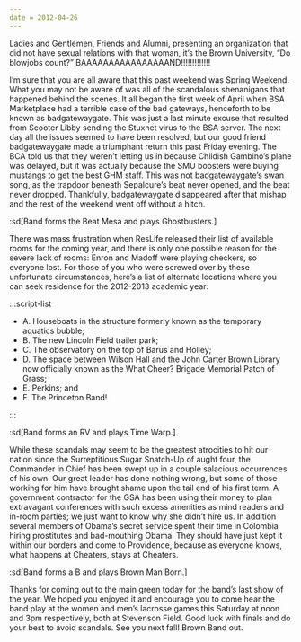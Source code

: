 ```yaml
---
date = 2012-04-26
---
```


Ladies and Gentlemen, Friends and Alumni, presenting an organization that did not have sexual relations with that woman, it’s the Brown University, “Do blowjobs count?” BAAAAAAAAAAAAAAAAND!!!!!!!!!!!!!

I’m sure that you are all aware that this past weekend was Spring Weekend. What you may not be aware of was all of the scandalous shenanigans that happened behind the scenes. It all began the first week of April when BSA Marketplace had a terrible case of the bad gateways, henceforth to be known as badgatewaygate. This was just a last minute excuse that resulted from Scooter Libby sending the Stuxnet virus to the BSA server. The next day all the issues seemed to have been resolved, but our good friend badgatewaygate made a triumphant return this past Friday evening. The BCA told us that they weren’t letting us in because Childish Gambino’s plane was delayed, but it was actually because the SMU boosters were buying mustangs to get the best GHM staff. This was not badgatewaygate’s swan song, as the trapdoor beneath Sepalcure’s beat never opened, and the beat never dropped. Thankfully, badgatewaygate disappeared after that mishap and the rest of the weekend went off without a hitch.

:sd[Band forms the Beat Mesa and plays Ghostbusters.]

There was mass frustration when ResLife released their list of available rooms for the coming year, and there is only one possible reason for the severe lack of rooms: Enron and Madoff were playing checkers, so everyone lost. For those of you who were screwed over by these unfortunate circumstances, here’s a list of alternate locations where you can seek residence for the 2012-2013 academic year:

:::script-list

- A. Houseboats in the structure formerly known as the temporary aquatics bubble;
- B. The new Lincoln Field trailer park;
- C. The observatory on the top of Barus and Holley;
- D. The space between Wilson Hall and the John Carter Brown Library now officially known as the What Cheer? Brigade Memorial Patch of Grass;
- E. Perkins; and
- F. The Princeton Band!

:::

:sd[Band forms an RV and plays Time Warp.]

While these scandals may seem to be the greatest atrocities to hit our nation since the Surreptitious Sugar Snatch-Up of aught four, the Commander in Chief has been swept up in a couple salacious occurrences of his own. Our great leader has done nothing wrong, but some of those working for him have brought shame upon the tail end of his first term. A government contractor for the GSA has been using their money to plan extravagant conferences with such excess amenities as mind readers and in-room parties; we just want to know why she didn’t hire us. In addition several members of Obama’s secret service spent their time in Colombia hiring prostitutes and bad-mouthing Obama. They should have just kept it within our borders and come to Providence, because as everyone knows, what happens at Cheaters, stays at Cheaters.

:sd[Band forms a B and plays Brown Man Born.]

Thanks for coming out to the main green today for the band’s last show of the year. We hoped you enjoyed it and encourage you to come hear the band play at the women and men’s lacrosse games this Saturday at noon and 3pm respectively, both at Stevenson Field. Good luck with finals and do your best to avoid scandals. See you next fall! Brown Band out.
